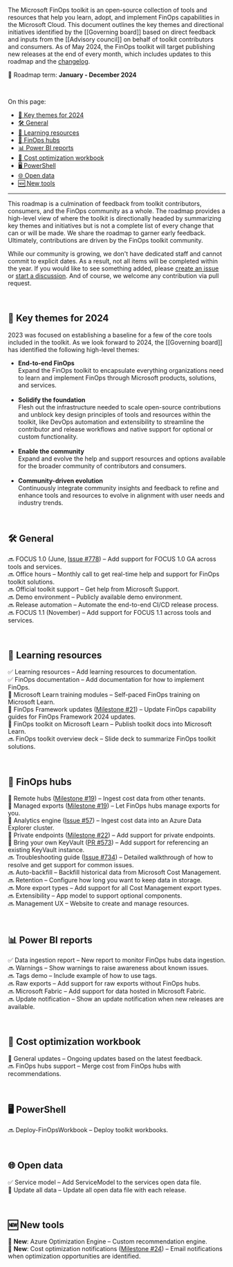 <!-- markdownlint-disable MD041 -->

The Microsoft FinOps toolkit is an open-source collection of tools and resources that help you learn, adopt, and implement FinOps capabilities in the Microsoft Cloud. This document outlines the key themes and directional initiatives identified by the [[Governing board]] based on direct feedback and inputs from the [[Advisory council]] on behalf of toolkit contributors and consumers. As of May 2024, the FinOps toolkit will target publishing new releases at the end of every month, which includes updates to this roadmap and the [changelog](https://aka.ms/ftk/changes).

📅 Roadmap term: **January - December 2024**

<br>

On this page:

- [🎯 Key themes for 2024](#-key-themes-for-2024)
- [🛠️ General](#️-general)
- [🍎 Learning resources](#-learning-resources)
- [🏦 FinOps hubs](#-finops-hubs)
- [📊 Power BI reports](#-power-bi-reports)
- [📒 Cost optimization workbook](#-cost-optimization-workbook)
- [🖥️ PowerShell](#️-powershell)
- [🌐 Open data](#-open-data)
- [🆕 New tools](#-new-tools)

---

This roadmap is a culmination of feedback from toolkit contributors, consumers, and the FinOps community as a whole. The roadmap provides a high-level view of where the toolkit is directionally headed by summarizing key themes and initiatives but is not a complete list of every change that can or will be made. We share the roadmap to garner early feedback. Ultimately, contributions are driven by the FinOps toolkit community.

While our community is growing, we don't have dedicated staff and cannot commit to explicit dates. As a result, not all items will be completed within the year. If you would like to see something added, please [create an issue](https://aka.ms/ftk/idea) or [start a discussion](https://aka.ms/ftk/discuss). And of course, we welcome any contribution via pull request.

<br>

## 🎯 Key themes for 2024

2023 was focused on establishing a baseline for a few of the core tools included in the toolkit. As we look forward to 2024, the [[Governing board]] has identified the following high-level themes:

- **End-to-end FinOps**<br>
  Expand the FinOps toolkit to encapsulate everything organizations need to learn and implement FinOps through Microsoft products, solutions, and services.<br>&nbsp;
- **Solidify the foundation**<br>
  Flesh out the infrastructure needed to scale open-source contributions and unblock key design principles of tools and resources within the toolkit, like DevOps automation and extensibility to streamline the contributor and release workflows and native support for optional or custom functionality.<br>&nbsp;
- **Enable the community**<br>
  Expand and evolve the help and support resources and options available for the broader community of contributors and consumers.<br>&nbsp;
- **Community-driven evolution**<br>
  Continuously integrate community insights and feedback to refine and enhance tools and resources to evolve in alignment with user needs and industry trends.

<br>

## 🛠️ General

🔜 FOCUS 1.0 (June, [Issue #778](https://github.com/microsoft/finops-toolkit/issues/778)) – Add support for FOCUS 1.0 GA across tools and services.<br>
🔜 Office hours – Monthly call to get real-time help and support for FinOps toolkit solutions.<br>
🔜 Official toolkit support – Get help from Microsoft Support.<br>
🔜 Demo environment – Publicly available demo environment.<br>
🔜 Release automation – Automate the end-to-end CI/CD release process.<br>
🔜 FOCUS 1.1 (November) – Add support for FOCUS 1.1 across tools and services.<br>

<br>

## 🍎 Learning resources

✅ Learning resources – Add learning resources to documentation.<br>
✅ FinOps documentation – Add documentation for how to implement FinOps.<br>
🔄️ Microsoft Learn training modules – Self-paced FinOps training on Microsoft Learn.<br>
🔄️ FinOps Framework updates ([Milestone #21](https://github.com/microsoft/finops-toolkit/milestone/21)) – Update FinOps capability guides for FinOps Framework 2024 updates.<br>
🔄️ FinOps toolkit on Microsoft Learn – Publish toolkit docs into Microsoft Learn.<br>
🔜 FinOps toolkit overview deck – Slide deck to summarize FinOps toolkit solutions.<br>

<br>

## 🏦 FinOps hubs

🔄️ Remote hubs ([Milestone #19](https://github.com/microsoft/finops-toolkit/milestone/19)) – Ingest cost data from other tenants.<br>
🔄️ Managed exports ([Milestone #19](https://github.com/microsoft/finops-toolkit/milestone/19)) – Let FinOps hubs manage exports for you.<br>
🔄️ Analytics engine ([Issue #57](https://github.com/microsoft/finops-toolkit/issues/57)) – Ingest cost data into an Azure Data Explorer cluster.<br>
🔄️ Private endpoints ([Milestone #22](https://github.com/microsoft/finops-toolkit/milestone/22)) – Add support for private endpoints.<br>
🔄️ Bring your own KeyVault ([PR #573](https://github.com/microsoft/finops-toolkit/pull/573)) – Add support for referencing an existing KeyVault instance.<br>
🔜 Troubleshooting guide ([Issue #734](https://github.com/microsoft/finops-toolkit/issues/734)) – Detailed walkthrough of how to resolve and get support for common issues.<br>
🔜 Auto-backfill – Backfill historical data from Microsoft Cost Management.<br>
🔜 Retention – Configure how long you want to keep data in storage.<br>
🔜 More export types – Add support for all Cost Management export types.<br>
🔜 Extensibility – App model to support optional components.<br>
🔜 Management UX – Website to create and manage resources.<br>

<br>

## 📊 Power BI reports

✅ Data ingestion report – New report to monitor FinOps hubs data ingestion.<br>
🔜 Warnings – Show warnings to raise awareness about known issues.<br>
🔜 Tags demo – Include example of how to use tags.<br>
🔜 Raw exports – Add support for raw exports without FinOps hubs.<br>
🔜 Microsoft Fabric – Add support for data hosted in Microsoft Fabric.<br>
🔜 Update notification – Show an update notification when new releases are available.<br>

<br>

## 📒 Cost optimization workbook

🔄️ General updates – Ongoing updates based on the latest feedback.<br>
🔜 FinOps hubs support – Merge cost from FinOps hubs with recommendations.<br>

<br>

## 🖥️ PowerShell

🔜 Deploy-FinOpsWorkbook – Deploy toolkit workbooks.<br>

<br>

## 🌐 Open data

✅ Service model – Add ServiceModel to the services open data file.<br>
🔄️ Update all data – Update all open data file with each release.<br>

<br>

## 🆕 New tools

🔄️ **New**: Azure Optimization Engine – Custom recommendation engine.<br>
🔄️ **New**: Cost optimization notifications ([Milestone #24](https://github.com/microsoft/finops-toolkit/milestone/24)) – Email notifications when optimization opportunities are identified.<br>

<br>
